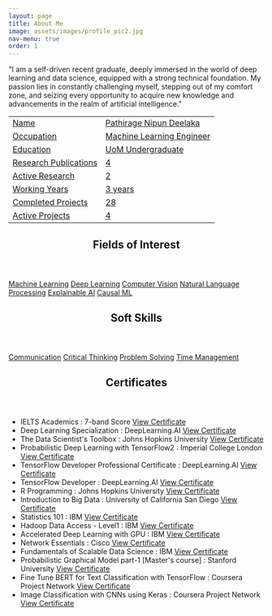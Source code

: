 ```yaml
---
layout: page
title: About Me
image: assets/images/profile_pic2.jpg
nav-menu: true
order: 1
---
```


<!-- Main -->
<div id="main" class="alt">
	<!-- Two -->
	<section id="one">
		<div class="inner no-padding">
			<!-- <header class="major">
				<h1>Me ?</h1>
			</header> -->
			<div>
				<p class='actions'>"I am a self-driven recent graduate, deeply immersed in the world of deep learning and data science, equipped with a strong technical foundation. My passion lies in constantly challenging myself, stepping out of my comfort zone, and seizing every opportunity to acquire new knowledge and advancements in the realm of artificial intelligence."</p>
			</div>
			<div class="row">
				<div class="6u 12u$(small)">
					<div class="table-container">
					<table>
						<tr>
							<td class="first-column"><a href="#" class="special small disable">Name</a></td>
							<td class="second-column"><a href="#" class="small disable">Pathirage Nipun Deelaka</a></td>
						</tr>
						<tr>
							<td class="first-column"><a href="#" class="special small disable">Occupation</a></td>
							<td class="second-column"><a href="#" class="small disable">Machine Learning Engineer</a></td>
						</tr>
						<tr>
							<td class="first-column"><a href="#" class="special small disable">Education</a></td>
							<td class="second-column"><a href="#" class="small disable">UoM Undergraduate</a></td>
						</tr>
						<tr>
							<td class="first-column"><a href="#" class="special small disable">Research Publications</a></td>
							<td class="second-column"><a href="#" class="small disable">4</a></td>
						</tr>
						<tr>
							<td class="first-column"><a href="#" class="special small disable">Active Research</a></td>
							<td class="second-column"><a href="#" class="small disable">2</a></td>
						</tr>
						<tr>
							<td class="first-column"><a href="#" class="special small disable">Working Years</a></td>
							<td class="second-column"><a href="#" class="small disable">3 years</a></td>
						</tr>
						<tr>
							<td class="first-column"><a href="#" class="special small disable">Completed Projects</a></td>
							<td class="second-column"><a href="#" class="small disable">28</a></td>
						</tr>
						<tr>
							<td class="first-column"><a href="#" class="special small disable">Active Projects</a></td>
							<td class="second-column"><a href="#" class="small disable">4</a></td>
						</tr>
					</table>
					</div>
				</div>
				<div class="6u$ 12u$(small)">
					<!-- <h3>Technologies</h3> -->
					<div class='logos-container'>
					</div>
				</div>
			</div>
		</div>
	</section>
	<section id="one">
		<div class="inner no-padding">
			<div class="row">
				<div class="6u 12u$(small)">
					<header class="major">
						<h1>Fields of Interest</h1>
					</header>
					<p class='actions'> 
						<a href="#" class="button small disable">Machine Learning</a>
						<a href="#" class="button small disable">Deep Learning</a>
						<a href="#" class="button small disable">Computer Vision</a>
						<a href="#" class="button small disable">Natural Language Processing</a>
						<a href="#" class="button small disable">Explainable AI</a>
						<a href="#" class="button small disable">Causal ML</a>
					</p>
				</div>
				<div class="6u$ 12u$(small)">
					<header class="major">
						<h1>Soft Skills</h1>
					</header>
					<p class='actions'>
						<a href="#" class="button small disable">Communication</a>
						<a href="#" class="button small disable">Critical Thinking</a>
						<a href="#" class="button small disable">Problem Solving</a>
						<a href="#" class="button small disable">Time Management</a>
					</p>
				</div>
			</div>
		</div>
	</section>
	<section id='second'>
		<div class='inner no-padding'>
			<header class="major">
				<h1>Certificates</h1>
			</header>
			<ul class="fa-ul">
				<li>
					<i class="fa-li fa fa-check-square"></i>IELTS Academics : 7-band Score
					<a href="#">
						<i class="fas fa-arrow-right"></i> View Certificate
					</a>
				</li>
				<li>
					<i class="fa-li fa fa-check-square"></i>Deep Learning Specialization : DeepLearning.AI
					<a href="https://coursera.org/share/9198bf9e5641668612752b5cd17be8a2">
						<i class="fas fa-arrow-right"></i> View Certificate
					</a>
				</li>
				<li>
					<i class="fa-li fa fa-check-square"></i>The Data Scientist's Toolbox : Johns Hopkins University
					<a href="https://coursera.org/share/b0240c783a1084cc019f1726c78ad714">
						<i class="fas fa-arrow-right"></i> View Certificate
					</a>
				</li>
				<li>
					<i class="fa-li fa fa-check-square"></i>Probabilistic Deep Learning with TensorFlow2 : Imperial College London
					<a href="https://coursera.org/share/99d94036e9a6aaeaad6fb3bf0c9f1b2b">
						<i class="fas fa-arrow-right"></i> View Certificate
					</a>
				</li>
				<li>
					<i class="fa-li fa fa-check-square"></i>TensorFlow Developer Professional Certificate : DeepLearning.AI
					<a href="https://coursera.org/share/8c02a5733cf899633cd646e96699bd8c">
						<i class="fas fa-arrow-right"></i> View Certificate
					</a>
				</li>
				<li>
					<i class="fa-li fa fa-check-square"></i>TensorFlow Developer : DeepLearning.AI
					<a href="https://coursera.org/share/51fc43212ade6d35c710f0755c2ed6a6">
						<i class="fas fa-arrow-right"></i> View Certificate
					</a>
				</li>
				<li>
					<i class="fa-li fa fa-check-square"></i>R Programming : Johns Hopkins University
					<a href="https://coursera.org/share/51fc43212ade6d35c710f0755c2ed6a6">
						<i class="fas fa-arrow-right"></i> View Certificate
					</a>
				</li>
				<li>
					<i class="fa-li fa fa-check-square"></i>Introduction to Big Data : University of California San Diego
					<a href="https://coursera.org/share/9298c7594cc92836c2cd3a8772d73304">
						<i class="fas fa-arrow-right"></i> View Certificate
					</a>
				</li>
				<li>
					<i class="fa-li fa fa-check-square"></i>Statistics 101 : IBM
					<a href="https://www.credly.com/badges/dddec237-21fe-4897-bf4e-6f6552d08d38">
						<i class="fas fa-arrow-right"></i> View Certificate
					</a>
				</li>
				<li>
					<i class="fa-li fa fa-check-square"></i>Hadoop Data Access - Level1 : IBM
					<a href="https://www.credly.com/earner/earned/badge/02ca5132-1936-40bf-8590-6d2b807df0d8">
						<i class="fas fa-arrow-right"></i> View Certificate
					</a>
				</li>
				<li>
					<i class="fa-li fa fa-check-square"></i>Accelerated Deep Learning with GPU : IBM
					<a href="https://www.credly.com/earner/earned/badge/1c2babb5-b33d-4806-8d2e-fd3d7b27a6b1">
						<i class="fas fa-arrow-right"></i> View Certificate
					</a>
				</li>
				<li>
					<i class="fa-li fa fa-check-square"></i>Network Essentials : Cisco
					<a href="https://www.credly.com/earner/earned/badge/6a342082-5083-46ef-93e1-f657dae50fcc">
						<i class="fas fa-arrow-right"></i> View Certificate
					</a>
				</li>
				<li>
					<i class="fa-li fa fa-check-square"></i>Fundamentals of Scalable Data Science : IBM
					<a href="https://coursera.org/share/274e3acea752e9142ce7102a32ec0481">
						<i class="fas fa-arrow-right"></i> View Certificate
					</a>
				</li>
				<li>
					<i class="fa-li fa fa-check-square"></i>Probabilistic Graphical Model part-1 [Master's course] : Stanford University
					<a href="https://coursera.org/share/3ed60cb19790f7e7be6b8f26fbc53a4e">
						<i class="fas fa-arrow-right"></i> View Certificate
					</a>
				</li>
				<li>
					<i class="fa-li fa fa-check-square"></i>Fine Tune BERT for Text Classification with TensorFlow : Coursera Project Network
					<a href="https://coursera.org/share/31703989331643fbaf60e9f0df18048d">
						<i class="fas fa-arrow-right"></i> View Certificate
					</a>
				</li>
				<li>
					<i class="fa-li fa fa-check-square"></i>Image Classification with CNNs using Keras : Coursera Project Network
					<a href="https://coursera.org/share/61de7e52a8e59f9dd2effc292ca1f413">
						<i class="fas fa-arrow-right"></i> View Certificate
					</a>
				</li>
			</ul>
		</div>
	</section>
</div>




